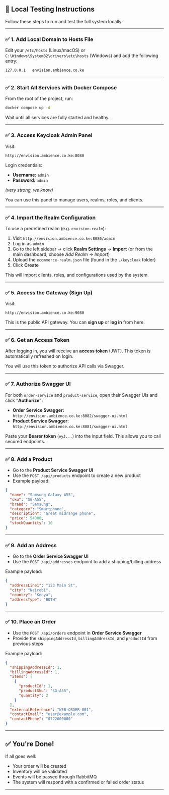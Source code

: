## 🧪 Local Testing Instructions

Follow these steps to run and test the full system locally:

---

### ✅ 1. Add Local Domain to Hosts File

Edit your `/etc/hosts` (Linux/macOS) or `C:\Windows\System32\drivers\etc\hosts` (Windows) and add the following entry:

```
127.0.0.1   envision.ambience.co.ke
```

---

### ✅ 2. Start All Services with Docker Compose

From the root of the project, run:

```bash
docker compose up -d
```

Wait until all services are fully started and healthy.

---

### ✅ 3. Access Keycloak Admin Panel

Visit:

```
http://envision.ambience.co.ke:8080
```

Login credentials:

- **Username:** `admin`
- **Password:** `admin` 

*(very strong, we know)*

You can use this panel to manage users, realms, roles, and clients.

---

### ✅ 4. Import the Realm Configuration

To use a predefined realm (e.g. `envision-realm`):

1. Visit `http://envision.ambience.co.ke:8080/admin`
2. Log in as `admin`
3. Go to the left sidebar → click **Realm Settings** → **Import** (or from the main dashboard, choose *Add Realm → Import*)
4. Upload the `ecommerce-realm.json` file (found in the  `./keycloak` folder)
5. Click **Create**

This will import clients, roles, and configurations used by the system.

---

### ✅ 5. Access the Gateway (Sign Up)

Visit:

```
http://envision.ambience.co.ke:9080
```

This is the public API gateway. You can **sign up** or **log in** from here.

---

### ✅ 6. Get an Access Token

After logging in, you will receive an **access token** (JWT). This token is automatically refreshed on login.

You will use this token to authorize API calls via Swagger.

---

### ✅ 7. Authorize Swagger UI

For both `order-service` and `product-service`, open their Swagger UIs and click **"Authorize"**:

- **Order Service Swagger:** `http://envision.ambience.co.ke:8082/swagger-ui.html`
- **Product Service Swagger:** `http://envision.ambience.co.ke:8081/swagger-ui.html`

Paste your **Bearer token** (`eyJ...`) into the input field. This allows you to call secured endpoints.

---

### ✅ 8. Add a Product

- Go to the **Product Service Swagger UI**
- Use the `POST /api/products` endpoint to create a new product
- Example payload:

```json
{
  "name": "Samsung Galaxy A55",
  "sku": "SG-A55",
  "brand": "Samsung",
  "category": "Smartphone",
  "description": "Great midrange phone",
  "price": 54000,
  "stockQuantity": 10
}
```

---

### ✅ 9. Add an Address

- Go to the **Order Service Swagger UI**
- Use the `POST /api/addresses` endpoint to add a shipping/billing address

Example payload:

```json
{
  "addressLine1": "123 Main St",
  "city": "Nairobi",
  "country": "Kenya",
  "addressType": "BOTH"
}
```

---

### ✅ 10. Place an Order

- Use the `POST /api/orders` endpoint in **Order Service Swagger**
- Provide the `shippingAddressId`, `billingAddressId`, and `productId` from previous steps

Example payload:

```json
{
  "shippingAddressId": 1,
  "billingAddressId": 1,
  "items": [
    {
      "productId": 1,
      "productSku": "SG-A55",
      "quantity": 2
    }
  ],
  "externalReference": "WEB-ORDER-001",
  "contactEmail": "user@example.com",
  "contactPhone": "0722000000"
}
```

---

## ✅ You're Done!

If all goes well:
- Your order will be created
- Inventory will be validated
- Events will be passed through RabbitMQ
- The system will respond with a confirmed or failed order status

---